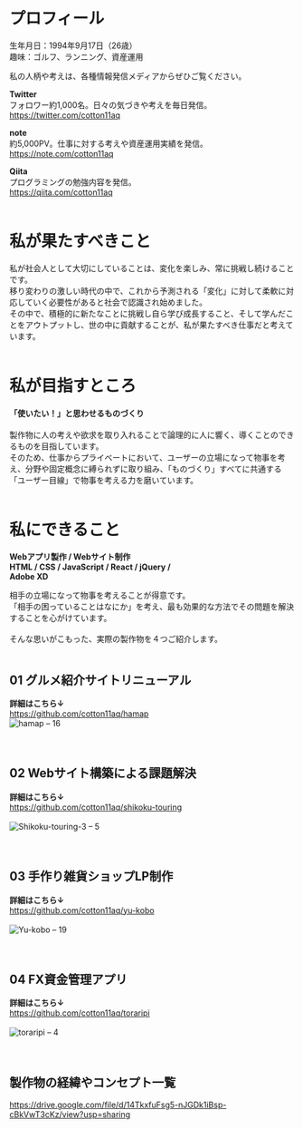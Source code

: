 # プロフィール

生年月日：1994年9月17日（26歳）   
趣味：ゴルフ、ランニング、資産運用

私の人柄や考えは、各種情報発信メディアからぜひご覧ください。  

<strong>Twitter</strong>  
フォロワー約1,000名。日々の気づきや考えを毎日発信。  
<https://twitter.com/cotton11aq>
<br />

<strong>note</strong>  
約5,000PV。仕事に対する考えや資産運用実績を発信。  
<https://note.com/cotton11aq>
<br />

<strong>Qiita</strong>  
プログラミングの勉強内容を発信。  
<https://qiita.com/cotton11aq>
<br />
<br />

# 私が果たすべきこと
私が社会人として大切にしていることは、変化を楽しみ、常に挑戦し続けることです。  
移り変わりの激しい時代の中で、これから予測される「変化」に対して柔軟に対応していく必要性があると社会で認識され始めました。  
その中で、積極的に新たなことに挑戦し自ら学び成長すること、そして学んだことをアウトプットし、世の中に貢献することが、私が果たすべき仕事だと考えています。
<br />
<br />

# 私が目指すところ
#### 「使いたい！」と思わせるものづくり
製作物に人の考えや欲求を取り入れることで論理的に人に響く、導くことのできるものを目指しています。    
そのため、仕事からプライベートにおいて、ユーザーの立場になって物事を考え、分野や固定概念に縛られずに取り組み、「ものづくり」すべてに共通する「ユーザー目線」で物事を考える力を磨いています。
<br />
<br />

# 私にできること
<strong>Webアプリ製作 / Webサイト制作</strong>  
<strong>HTML / CSS / JavaScript / React / jQuery / </strong>  
<strong>Adobe XD</strong>  

相手の立場になって物事を考えることが得意です。  
「相手の困っていることはなにか」を考え、最も効果的な方法でその問題を解決することを心がけています。
<br />
<br />
そんな思いがこもった、実際の製作物を４つご紹介します。
<br />
<br />

## 01 グルメ紹介サイトリニューアル 
<strong>詳細はこちら↓</strong>  
<https://github.com/cotton11aq/hamap> 
<br />
![hamap – 16](https://user-images.githubusercontent.com/70832534/104080828-c120d780-526d-11eb-81c3-96a4cac55ecf.jpg)
<br />
<br />
<br />

## 02 Webサイト構築による課題解決 
<strong>詳細はこちら↓</strong>  
<https://github.com/cotton11aq/shikoku-touring>
<br />
<br />
![Shikoku-touring-3 – 5](https://user-images.githubusercontent.com/70832534/104080825-c0884100-526d-11eb-8afd-fc689ea18694.jpg)
<br />
<br />
<br /> 

## 03 手作り雑貨ショップLP制作 
<strong>詳細はこちら↓</strong>  
<https://github.com/cotton11aq/yu-kobo>
<br />
<br />
![Yu-kobo – 19](https://user-images.githubusercontent.com/70832534/104080817-bbc38d00-526d-11eb-9e8f-a9876be6a1f9.jpg)
<br />
<br />
<br />

## 04 FX資金管理アプリ
<strong>詳細はこちら↓</strong>  
<https://github.com/cotton11aq/toraripi>
<br />
<br />
![toraripi – 4](https://user-images.githubusercontent.com/70832534/104080823-bfefaa80-526d-11eb-990f-f62142b20574.jpg)
<br />
<br />
<br />

## 製作物の経緯やコンセプト一覧
<https://drive.google.com/file/d/14TkxfuFsg5-nJGDk1iBsp-cBkVwT3cKz/view?usp=sharing>
